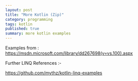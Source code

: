 ```yaml
---
layout: post
title: "More Kotlin (Zip)"
category: programming
tags: kotlin
published: true
summary: more kotlin examples
---
```


Examples from : https://msdn.microsoft.com/library/dd267698(v=vs.100).aspx

<script src="https://gist.github.com/griffio/ec0b521baeb7d61d65c7"></script>

<script src="https://gist.github.com/griffio/6ef484e9e74e84604b3a"></script>

<script src="https://gist.github.com/griffio/95118d3fcc849be9dea4"></script>

Further LINQ References :-

https://github.com/mythz/kotlin-linq-examples

